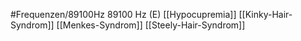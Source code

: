 #Frequenzen/89100Hz
89100 Hz (E)
[[Hypocupremia]]
[[Kinky-Hair-Syndrom]]
[[Menkes-Syndrom]]
[[Steely-Hair-Syndrom]]